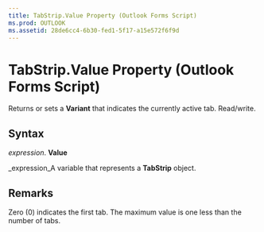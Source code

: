 ```yaml
---
title: TabStrip.Value Property (Outlook Forms Script)
ms.prod: OUTLOOK
ms.assetid: 28de6cc4-6b30-fed1-5f17-a15e572f6f9d
---
```



# TabStrip.Value Property (Outlook Forms Script)

Returns or sets a  **Variant** that indicates the currently active tab. Read/write.


## Syntax

 _expression_. **Value**

 _expression_A variable that represents a  **TabStrip** object.


## Remarks

Zero (0) indicates the first tab. The maximum value is one less than the number of tabs.


